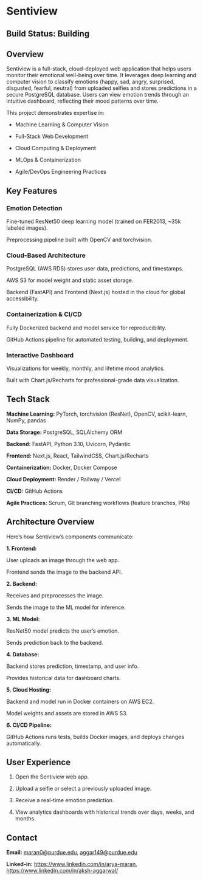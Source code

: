 # Sentiview
## Build Status: Building

## Overview

Sentiview is a full-stack, cloud-deployed web application that helps users monitor their emotional well-being over time. It leverages deep learning and computer vision to classify emotions (happy, sad, angry, surprised, disgusted, fearful, neutral) from uploaded selfies and stores predictions in a secure PostgreSQL database. Users can view emotion trends through an intuitive dashboard, reflecting their mood patterns over time.

This project demonstrates expertise in:

 - Machine Learning & Computer Vision

 - Full-Stack Web Development

 - Cloud Computing & Deployment

 - MLOps & Containerization

 - Agile/DevOps Engineering Practices

## Key Features
### Emotion Detection

Fine-tuned ResNet50 deep learning model (trained on FER2013, ~35k labeled images).

Preprocessing pipeline built with OpenCV and torchvision.

### Cloud-Based Architecture

PostgreSQL (AWS RDS) stores user data, predictions, and timestamps.

AWS S3 for model weight and static asset storage.

Backend (FastAPI) and Frontend (Next.js) hosted in the cloud for global accessibility.

### Containerization & CI/CD

Fully Dockerized backend and model service for reproducibility.

GitHub Actions pipeline for automated testing, building, and deployment.

### Interactive Dashboard

Visualizations for weekly, monthly, and lifetime mood analytics.

Built with Chart.js/Recharts for professional-grade data visualization.

## Tech Stack

**Machine Learning:**	PyTorch, torchvision (ResNet), OpenCV, scikit-learn, NumPy, pandas

**Data Storage:** PostgreSQL, SQLAlchemy ORM

**Backend:**	FastAPI, Python 3.10, Uvicorn, Pydantic

**Frontend:**	Next.js, React, TailwindCSS, Chart.js/Recharts

**Containerization:**	Docker, Docker Compose

**Cloud Deployment:**	Render / Railway / Vercel

**CI/CD:**	GitHub Actions

**Agile Practices:**	Scrum, Git branching workflows (feature branches, PRs)


## Architecture Overview

Here’s how Sentiview’s components communicate:

**1. Frontend:**

User uploads an image through the web app.

Frontend sends the image to the backend API.

**2. Backend:**

Receives and preprocesses the image.

Sends the image to the ML model for inference.

**3. ML Model:**

ResNet50 model predicts the user’s emotion.

Sends prediction back to the backend.

**4. Database:**

Backend stores prediction, timestamp, and user info.

Provides historical data for dashboard charts.

**5. Cloud Hosting:**

Backend and model run in Docker containers on AWS EC2.

Model weights and assets are stored in AWS S3.

**6. CI/CD Pipeline:**

GitHub Actions runs tests, builds Docker images, and deploys changes automatically.

## User Experience

1. Open the Sentiview web app.

2. Upload a selfie or select a previously uploaded image.

3. Receive a real-time emotion prediction.

4. View analytics dashboards with historical trends over days, weeks, and months.

## Contact

**Email:** maran0@purdue.edu, aggar149@purdue.edu

**Linked-in:** https://www.linkedin.com/in/arya-maran, https://www.linkedin.com/in/aksh-aggarwal/